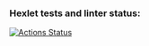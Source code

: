 ### Hexlet tests and linter status:
[![Actions Status](https://github.com/vakevg/python-project-lvl1/workflows/hexlet-check/badge.svg)](https://github.com/vakevg/python-project-lvl1/actions)